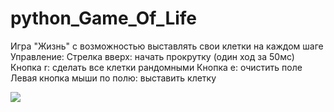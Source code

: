 # python_Game_Of_Life
Игра "Жизнь" с возможностью выставлять свои клетки на каждом шаге
Управление: 
  Стрелка вверх: начать прокрутку (один ход за 50мс)
  Кнопка r: сделать все клетки рандомными
  Кнопка e: очистить поле
  Левая кнопка мыши по полю: выставить клетку
  
[![](https://github.com/g0007b1/python_Game_Of_Life/blob/main/GameOfLifeGif.gif)](https://github.com/g0007b1/python_Game_Of_Life/blob/main/GameOfLifeGif.gif)
